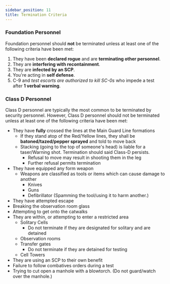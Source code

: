 ```yaml
---
sidebar_position: 11
title: Termination Criteria
---
```


### Foundation Personnel

Foundation personnel should **not** be terminated unless at least one of the following criteria have been met:

1. They have been **declared rogue** and are **terminating other personnel**.
2. They are **interfering with recontainment**.
3. They are **infected by an SCP**.
4. You're acting in **self defense**.
5. C-9 and _test escorts are authorized to kill SC-0s_ who impede a test after **1 verbal warning**.

### Class D Personnel

Class D personnel are typically the most common to be terminated by security personnel.
However, Class D personnel should not be terminated unless at least one of the following criteria have been met:

- They have **fully** crossed the lines at the Main Guard Line formations
  - If they stand atop of the Red/Yellow lines, they shall be **batoned/tazed/pepper sprayed** and told to move back
  - Stacking (going to the top of someone's head) is liable for a taser/Warning shot. Termination should said Class-D persists.
    - Refusal to move may result in shooting them in the leg
    - Further refusal permits termination
- They have equipped any form weapon
  - Weapons are classified as tools or items which can cause damage to another
    - Knives
    - Guns
    - Defibrillator (Spamming the tool/using it to harm another.)
- They have attempted escape
- Breaking the observation room glass
- Attempting to get onto the catwalks
- They are within, or attempting to enter a restricted area
  - Solitary Cells
    - Do not terminate if they are designated for solitary and are detained
  - Observation rooms
  - Transfer gates
    - Do not terminate if they are detained for testing
  - Cell Towers
- They are using an SCP to their own benefit
- Failure to follow combatives orders during a test
- Trying to cut open a manhole with a blowtorch. (Do not guard/watch over the manhole.)

